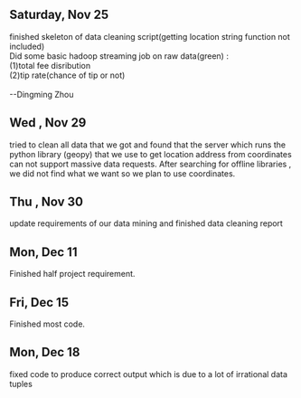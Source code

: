 ## Saturday, Nov 25
finished skeleton of data cleaning script(getting location string function not included) <br />
Did some basic hadoop streaming job on raw data(green) :  <br />
	(1)total fee disribution  <br />
	(2)tip rate(chance of tip or not)<br />  
--Dingming Zhou	

## Wed , Nov 29

tried to clean all data that we got and found that the server which runs the python library (geopy) that we use to get location address from coordinates can not support massive data requests. After searching for offline libraries 
, we did not find what we want so we plan to use coordinates.


## Thu , Nov 30
update requirements of our data mining and finished data cleaning report


## Mon, Dec 11
Finished half project requirement.

## Fri, Dec 15
Finished most code.

## Mon, Dec 18
fixed code to produce correct output which is due to a lot of irrational data tuples